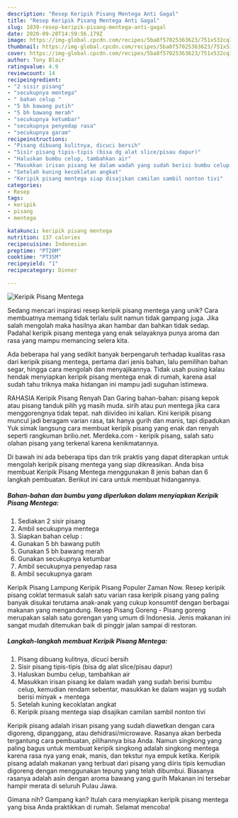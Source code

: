 ```yaml
---
description: "Resep Keripik Pisang Mentega Anti Gagal"
title: "Resep Keripik Pisang Mentega Anti Gagal"
slug: 1839-resep-keripik-pisang-mentega-anti-gagal
date: 2020-09-28T14:59:56.179Z
image: https://img-global.cpcdn.com/recipes/5ba8f57025363623/751x532cq70/keripik-pisang-mentega-foto-resep-utama.jpg
thumbnail: https://img-global.cpcdn.com/recipes/5ba8f57025363623/751x532cq70/keripik-pisang-mentega-foto-resep-utama.jpg
cover: https://img-global.cpcdn.com/recipes/5ba8f57025363623/751x532cq70/keripik-pisang-mentega-foto-resep-utama.jpg
author: Tony Blair
ratingvalue: 4.9
reviewcount: 14
recipeingredient:
- "2 sisir pisang"
- "secukupnya mentega"
- " bahan celup "
- "5 bh bawang putih"
- "5 bh bawang merah"
- "secukupnya ketumbar"
- "secukupnya penyedap rasa"
- "secukupnya garam"
recipeinstructions:
- "Pisang dibuang kulitnya, dicuci bersih"
- "Sisir pisang tipis-tipis (bisa dg alat slice/pisau dapur)"
- "Haluskan bumbu celup, tambahkan air"
- "Masukkan irisan pisang ke dalam wadah yang sudah berisi bumbu celup, kemudian rendam sebentar, masukkan ke dalam wajan yg sudah berisi minyak + mentega"
- "Setelah kuning kecoklatan angkat"
- "Keripik pisang mentega siap disajikan camilan sambil nonton tivi"
categories:
- Resep
tags:
- keripik
- pisang
- mentega

katakunci: keripik pisang mentega 
nutrition: 137 calories
recipecuisine: Indonesian
preptime: "PT20M"
cooktime: "PT35M"
recipeyield: "1"
recipecategory: Dinner

---
```



![Keripik Pisang Mentega](https://img-global.cpcdn.com/recipes/5ba8f57025363623/751x532cq70/keripik-pisang-mentega-foto-resep-utama.jpg)

Sedang mencari inspirasi resep keripik pisang mentega yang unik? Cara membuatnya memang tidak terlalu sulit namun tidak gampang juga. Jika salah mengolah maka hasilnya akan hambar dan bahkan tidak sedap. Padahal keripik pisang mentega yang enak selayaknya punya aroma dan rasa yang mampu memancing selera kita.

Ada beberapa hal yang sedikit banyak berpengaruh terhadap kualitas rasa dari keripik pisang mentega, pertama dari jenis bahan, lalu pemilihan bahan segar, hingga cara mengolah dan menyajikannya. Tidak usah pusing kalau hendak menyiapkan keripik pisang mentega enak di rumah, karena asal sudah tahu triknya maka hidangan ini mampu jadi suguhan istimewa.

RAHASIA Keripik Pisang Renyah Dan Garing bahan-bahan: pisang kepok atau pisang tanduk pilih yg masih muda. sirih atau pun mentega jika cara menggorengnya tidak tepat. nah diivideo ini kalian. Kini keripik pisang muncul jadi beragam varian rasa, tak hanya gurih dan manis, tapi dipadukan Yuk simak langsung cara membuat keripik pisang yang enak dan renyah seperti rangkuman brilio.net. Merdeka.com - keripik pisang, salah satu olahan pisang yang terkenal karena kenikmatannya.


Di bawah ini ada beberapa tips dan trik praktis yang dapat diterapkan untuk mengolah keripik pisang mentega yang siap dikreasikan. Anda bisa membuat Keripik Pisang Mentega menggunakan 8 jenis bahan dan 6 langkah pembuatan. Berikut ini cara untuk membuat hidangannya.

<!--inarticleads1-->

##### Bahan-bahan dan bumbu yang diperlukan dalam menyiapkan Keripik Pisang Mentega:

1. Sediakan 2 sisir pisang
1. Ambil secukupnya mentega
1. Siapkan  bahan celup :
1. Gunakan 5 bh bawang putih
1. Gunakan 5 bh bawang merah
1. Gunakan secukupnya ketumbar
1. Ambil secukupnya penyedap rasa
1. Ambil secukupnya garam


Keripik Pisang Lampung Keripik Pisang Populer Zaman Now. Resep keripik pisang coklat termasuk salah satu varian rasa keripik pisang yang paling banyak disukai terutama anak-anak yang cukup konsumtif dengan berbagai makanan yang mengandung. Resep Pisang Goreng - Pisang goreng merupakan salah satu gorengan yang umum di Indonesia. Jenis makanan ini sangat mudah ditemukan baik di pinggir jalan sampai di restoran. 

<!--inarticleads2-->

##### Langkah-langkah membuat Keripik Pisang Mentega:

1. Pisang dibuang kulitnya, dicuci bersih
1. Sisir pisang tipis-tipis (bisa dg alat slice/pisau dapur)
1. Haluskan bumbu celup, tambahkan air
1. Masukkan irisan pisang ke dalam wadah yang sudah berisi bumbu celup, kemudian rendam sebentar, masukkan ke dalam wajan yg sudah berisi minyak + mentega
1. Setelah kuning kecoklatan angkat
1. Keripik pisang mentega siap disajikan camilan sambil nonton tivi


Keripik pisang adalah irisan pisang yang sudah diawetkan dengan cara digoreng, dipanggang, atau dehidrasi/microwave. Rasanya akan berbeda tergantung cara pembuatan, pilihannya bisa Anda. Namun singkong yang paling bagus untuk membuat keripik singkong adalah singkong mentega karena rasa nya yang enak, manis, dan tekstur nya empuk ketika. Keripik pisang adalah makanan yang terbuat dari pisang yang diiris tipis kemudian digoreng dengan menggunakan tepung yang telah dibumbui. Biasanya rasanya adalah asin dengan aroma bawang yang gurih Makanan ini tersebar hampir merata di seluruh Pulau Jawa. 

Gimana nih? Gampang kan? Itulah cara menyiapkan keripik pisang mentega yang bisa Anda praktikkan di rumah. Selamat mencoba!
